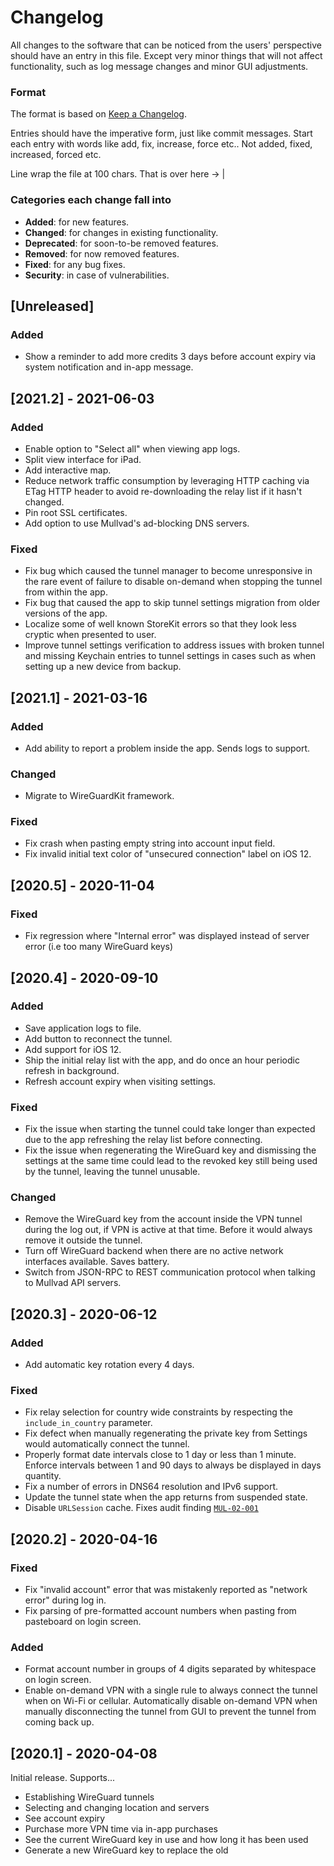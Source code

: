 # Changelog
All changes to the software that can be noticed from the users' perspective should have an entry in
this file. Except very minor things that will not affect functionality, such as log message changes
and minor GUI adjustments.

### Format

The format is based on [Keep a Changelog](http://keepachangelog.com/en/1.0.0/).

Entries should have the imperative form, just like commit messages. Start each entry with words like
add, fix, increase, force etc.. Not added, fixed, increased, forced etc.

Line wrap the file at 100 chars.                                              That is over here -> |

### Categories each change fall into

* **Added**: for new features.
* **Changed**: for changes in existing functionality.
* **Deprecated**: for soon-to-be removed features.
* **Removed**: for now removed features.
* **Fixed**: for any bug fixes.
* **Security**: in case of vulnerabilities.


## [Unreleased]
### Added
- Show a reminder to add more credits 3 days before account expiry via system notification and in-app message.

## [2021.2] - 2021-06-03
### Added
- Enable option to "Select all" when viewing app logs.
- Split view interface for iPad.
- Add interactive map.
- Reduce network traffic consumption by leveraging HTTP caching via ETag HTTP header to avoid 
  re-downloading the relay list if it hasn't changed.
- Pin root SSL certificates.
- Add option to use Mullvad's ad-blocking DNS servers.

### Fixed
- Fix bug which caused the tunnel manager to become unresponsive in the rare event of failure to
  disable on-demand when stopping the tunnel from within the app.
- Fix bug that caused the app to skip tunnel settings migration from older versions of the app.
- Localize some of well known StoreKit errors so that they look less cryptic when presented to user.
- Improve tunnel settings verification to address issues with broken tunnel and missing Keychain
  entries to tunnel settings in cases such as when setting up a new device from backup.


## [2021.1] - 2021-03-16
### Added
- Add ability to report a problem inside the app. Sends logs to support.

### Changed
- Migrate to WireGuardKit framework.

### Fixed
- Fix crash when pasting empty string into account input field.
- Fix invalid initial text color of "unsecured connection" label on iOS 12.


## [2020.5] - 2020-11-04
### Fixed
- Fix regression where "Internal error" was displayed instead of server error (i.e too many 
  WireGuard keys)


## [2020.4] - 2020-09-10
### Added
- Save application logs to file.
- Add button to reconnect the tunnel.
- Add support for iOS 12.
- Ship the initial relay list with the app, and do once an hour periodic refresh in background.
- Refresh account expiry when visiting settings.

### Fixed
- Fix the issue when starting the tunnel could take longer than expected due to the app refreshing
  the relay list before connecting.
- Fix the issue when regenerating the WireGuard key and dismissing the settings at the same
  time could lead to the revoked key still being used by the tunnel, leaving the tunnel unusable.

### Changed
- Remove the WireGuard key from the account inside the VPN tunnel during the log out, if VPN is
  active at that time. Before it would always remove it outside the tunnel.
- Turn off WireGuard backend when there are no active network interfaces available. Saves battery.
- Switch from JSON-RPC to REST communication protocol when talking to Mullvad API servers.


## [2020.3] - 2020-06-12
### Added
- Add automatic key rotation every 4 days.

### Fixed
- Fix relay selection for country wide constraints by respecting the `include_in_country` 
  parameter.
- Fix defect when manually regenerating the private key from Settings would automatically connect
  the tunnel.
- Properly format date intervals close to 1 day or less than 1 minute. Enforce intervals between 1 
  and 90 days to always be displayed in days quantity.
- Fix a number of errors in DNS64 resolution and IPv6 support.
- Update the tunnel state when the app returns from suspended state.
- Disable `URLSession` cache. Fixes audit finding [`MUL-02-001`]

[`MUL-02-001`]: ../audits/2020-06-12-cure53.md#miscellaneous-issues


## [2020.2] - 2020-04-16
### Fixed
- Fix "invalid account" error that was mistakenly reported as "network error" during log in.
- Fix parsing of pre-formatted account numbers when pasting from pasteboard on login screen.

### Added
- Format account number in groups of 4 digits separated by whitespace on login screen.
- Enable on-demand VPN with a single rule to always connect the tunnel when on Wi-Fi or cellular. 
  Automatically disable on-demand VPN when manually disconnecting the tunnel from GUI to prevent the 
  tunnel from coming back up.


## [2020.1] - 2020-04-08
Initial release. Supports...
* Establishing WireGuard tunnels
* Selecting and changing location and servers
* See account expiry
* Purchase more VPN time via in-app purchases
* See the current WireGuard key in use and how long it has been used
* Generate a new WireGuard key to replace the old
